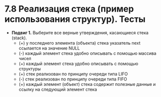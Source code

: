 # 7.8 Реализация стека (пример использования структур). Тесты

* **Подвиг 1.** Выберите все верные утверждения, касающиеся стека (stack).
  * (+) у последнего элемента (объекта) стека указатель next ссылается на значение NULL
  * (-) каждый элемент стека удобно описывать с помощью массива чисел
  * (+) каждый элемент стека удобно описывать с помощью структуры
  * (+) стек реализован по принципу очереди типа LIFO
  * (-) стек реализован по принципу очереди типа FIFO
  * (+) каждый элемент (объект) стека содержит полезные данные и ссылку на следующий элемент стека